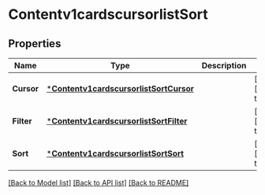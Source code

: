 # Contentv1cardscursorlistSort

## Properties
Name | Type | Description | Notes
------------ | ------------- | ------------- | -------------
**Cursor** | [***Contentv1cardscursorlistSortCursor**](contentv1cardscursorlist_sort_cursor.md) |  | [optional] [default to null]
**Filter** | [***Contentv1cardscursorlistSortFilter**](contentv1cardscursorlist_sort_filter.md) |  | [optional] [default to null]
**Sort** | [***Contentv1cardscursorlistSortSort**](contentv1cardscursorlist_sort_sort.md) |  | [optional] [default to null]

[[Back to Model list]](../README.md#documentation-for-models) [[Back to API list]](../README.md#documentation-for-api-endpoints) [[Back to README]](../README.md)

